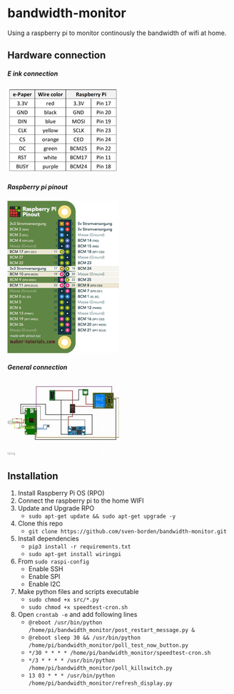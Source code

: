 # bandwidth-monitor
Using a raspberry pi to monitor continously the bandwidth of wifi at home.

## Hardware connection

##### E ink connection

![](epaper.png)

##### Raspberry pi pinout

![](rasp.png)

##### General connection

![](connec.jpg)



## Installation

1. Install Raspberry Pi OS (RPO)
2. Connect the raspberry pi to the home WIFI
3. Update and Upgrade RPO 
    - `sudo apt-get update && sudo apt-get upgrade -y`
4. Clone this repo
    - `git clone https://github.com/sven-borden/bandwidth-monitor.git`
5. Install dependencies
    - `pip3 install -r requirements.txt`
    - `sudo apt-get install wiringpi`
6. From `sudo raspi-config`
    - Enable SSH
    - Enable SPI
    - Enable I2C
7. Make python files and scripts executable
    - `sudo chmod +x src/*.py`
    - `sudo chmod +x speedtest-cron.sh`
8. Open `crontab -e` and add following lines
    - `@reboot /usr/bin/python /home/pi/bandwidth_monitor/post_restart_message.py &`
    - `@reboot sleep 30 && /usr/bin/python /home/pi/bandwidth_monitor/poll_test_now_button.py`
    - `*/30 * * * * /home/pi/bandwidth_monitor/speedtest-cron.sh`
    - `*/3 * * * * /usr/bin/python /home/pi/bandwidth_monitor/poll_killswitch.py`
    - `13 03 * * * /usr/bin/python /home/pi/bandwidth_monitor/refresh_display.py`